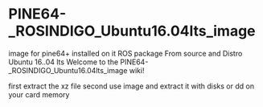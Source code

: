 # PINE64-_ROSINDIGO_Ubuntu16.04lts_image
image for pine64+ installed on it ROS package From source and Distro Ubuntu 16..04 lts
Welcome to the PINE64-_ROSINDIGO_Ubuntu16.04lts_image wiki!

first extract the xz file second use image and extract it with disks or dd on your card memory
